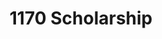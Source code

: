 ---
layout: ../../layouts/ToursLayout.astro
title: "1170 Scholarship"
TourLink: "https://my.matterport.com/show/?m=82ML5mCbzns&brand=0&nt=1&play=1&lang=en"
description:
  " Discover an exceptional opportunity in the highly desirable Avenue One community of Irvine. This beautifully upgraded first-floor residence offers an open-concept layout that seamlessly connects the kitchen, dining, and living areas to
  a private outdoor deck—perfect for entertaining or relaxing. Inside, you’ll find two spacious bedrooms and two upgraded
  bathrooms, all enhanced with modern finishes. The home features new modern flooring throughout, fresh interior paint,
  custom closets, LED kitchen lighting, upgraded electrical fixtures, and new baseboards."
---